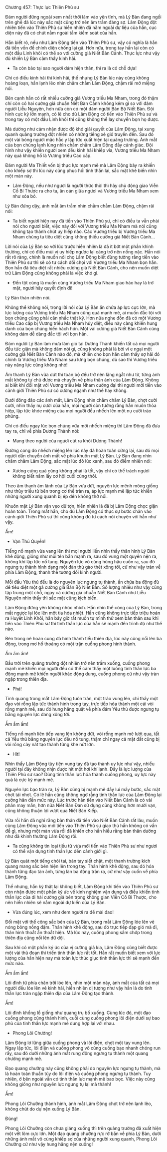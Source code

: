 




Chương 457: Thực lực Thiên Phù sư


Đám người đứng ngoài xem nhất thời lâm vào yên tĩnh, mà Lý Bàn đang ngồi trên ghế đá lúc này sắc mặt cũng trở nên âm trầm đáng sợ. Lâm Động đột nhiên tiến vào Thiên Phù sư hiển nhiên đã nằm ngoài dự liệu của hắn, cục diện này đã có chút nằm ngoài tầm kiểm soát của hắn.

Hắn biết rõ, nếu như Lâm Động tiến vào Thiên Phù sư, vậy có nghĩa là hắn đã tiền vốn để chính diện chống lại gã. Hơn nữa, trong tay hắn lại còn có một đầu Linh khôi có thể so với cường giả Niết Bàn Cảnh. Thực lực như vậy đủ khiến Lý Bàn cảm thấy kinh hãi.

- Ta còn bảo tại sao ngươi dám hiện thân, thì ra là có chỗ dựa!

Chỉ có điều kinh hãi thì kinh hãi, thế nhưng Lý Bàn lúc này cũng không hoảng loạn, hắn lạnh lẽo nhìn chằm chằm Lâm Động, chậm rãi mở miệng nói.

Bên cạnh hắn có rất nhiều cường giả Vương triều Ma Nham, trong đó thậm chí còn có hai cường giả chuẩn Niết Bàn Cảnh không kém gì so với đám người Liễu Nguyên, hơn nữa còn có một đám người Bán Bộ Niết Bàn. Đội hình cực kỳ lớn mạnh, có lẽ cho dù Lâm Động có tiến vào Thiên Phù sư và trong tay có một đầu Linh khôi thì cũng không thể lay chuyển bọn họ được.

Mà dường như cảm nhận được độ khó giải quyết của Lâm Động, tại xung quanh quảng trường đột nhiên có những tiếng xé gió truyền đến. Sau đó một vài bóng người mặc hắc y lập tức xuất hiện tại quảng trường. Ánh mắt của bọn chúng lạnh lùng nhìn chằm chằm Lâm Động đầy cảnh giác. Đội hình như vậy khiến người xem đều kinh hãi khiếp vía, Vương triều Ma Nham này quả không hổ là Vương triều Cao cấp.

Đám người Ma Thiết vốn bị thực lực mạnh mẽ mà Lâm Động bày ra khiến cho khiếp sợ thì lúc này cũng phục hồi tinh thần lại, sắc mặt khẽ biến nhìn một màn này.

- Lâm Động, nếu như ngươi là người thức thời thì hãy chủ động giao Viễn Cổ Bí Thược ra cho ta, ân oán giữa ngươi và Vương triều Ma Nham xem như xóa bỏ.

Lý Bàn đứng dậy, ánh mắt âm trầm nhìn chằm chằm Lâm Động, chậm rãi nói:

- Ta biết ngươi hiện nay đã tiến vào Thiên Phù sư, chỉ có điều ta vẫn phải nói cho ngươi biết, việc này đối với Vương triều Ma Nham mà nói cũng không tạo thành chút uy hiếp nào. Các Vương triều bị Vương triều Ma Nham chúng ta tiêu diệt cũng không thiếu cường giả Niết Bàn Cảnh…

Lời nói của Lý Bàn so với lúc trước hiển nhiên là đã ít bớt một phần khinh thường, chỉ có điều mùi vị uy hiếp ngược lại càng trở nên nồng nặc. Hắn nói rất rõ ràng, chính là muốn nói cho Lâm Động biết đừng tưởng rằng tiến vào Thiên Phù sư thì sẽ có tư cách đối chọi với Vương triều Ma Nham bọn hắn. Bọn hắn đã tiêu diệt rất nhiều cường giả Niết Bàn Cảnh, cho nên muốn diệt trừ Lâm Động cũng không phải là việc khó gì.

- Đến tột cùng là muốn cùng Vương triều Ma Nham giao hảo hay là trở mặt, ngươi hãy quyết định đi!

Lý Bàn thản nhiên nói.

Không thể không nói, trong lời nói của Lý Bàn ẩn chứa áp lực cực lớn, mà lực lượng của Vương triều Ma Nham cũng quá mạnh mẽ, ai muốn đắc tội với bọn chúng cũng phải cân nhắc thật kỹ. Hơn nữa nghe đồn đã có một Vương triều Cao cấp bị Vương triều Ma Nham hủy diệt, điều này càng khiến hung danh của bọn chúng hiển hách hơn. Một vài cường giả Niết Bàn Cảnh cũng không dám dễ dàng đắc tội với bọn hắn.

Đám người Lý Bàn làm mưa làm gió tại Dương Thành khiến tất cả mọi người đều tức giận mà không dám nói gì, cũng không phải là bởi vì e ngại một cường giả Niết Bàn Cảnh nào đó, mà khiến cho bọn hắn cảm thấy sợ hãi đó chính là Vương triều Ma Nham sau lưng bọn chúng, dù sao thì Vương triều này năng lực cũng không nhỏ!

Âm thanh Lý Bàn vừa dứt thì toàn bộ đều trở nên lặng ngắt như tờ, từng ánh mắt không tự chủ được mà chuyển về phía thân ảnh của Lâm Động. Không ai biết khi đối mặt với Vương triều Ma Nham cường đại thì người mới tiến vào cảnh giới Thiên Phù sư có cường ngạnh như thế hay không.

Dưới đông đảo các ánh mắt, Lâm Động nhìn chằm chằm Lý Bàn, chợt cười cười, nhìn thấy nụ cười của hắn, mọi người còn tưởng rằng hắn muốn thỏa hiệp, lập tức khóe miệng của mọi người đều nhếch lên một nụ cười trào phúng.

Chỉ có điều ngay lúc bọn chúng vừa mới nhếch miệng thì Lâm Động đã đưa tay ra, chỉ về phía Dương Thành nói:

- Mang theo người của ngươi cút ra khỏi Dương Thành!

Đường cong do nhếch miệng lên lúc này đã hoàn toàn cứng lại, sau đó mọi người dần chuyển ánh mắt về phía khuôn mặt Lý Bàn. Lý Bàn đang nhìn chằm chằm Lâm Động, sắc mặt lúc đỏ lúc xanh, sau đó điềm nhiên nói:

- Xương cứng quá cũng không phải là tốt, vậy chỉ có thể trách ngươi không biết nắm lấy cơ hội cuối cùng thôi.

Theo âm thanh âm lãnh của Lý Bàn vừa dứt, nguyên lực mênh mông giống như thủy triều từ bên trong cơ thể tràn ra, áp lực mạnh mẽ lập tức khiến những người xung quanh bị ép đến không thở nổi.

Khuôn mặt Lý Bàn vặn vẹo dữ tợn, hiển nhiên là đã bị Lâm Động chọc giận hoàn toàn. Trong mắt hắn, cho dù Lâm Động có thực sự bước chân vào cảnh giới Thiên Phù sư thì cũng không đủ tư cách nói chuyện với hắn như vậy.

Ầm!

- Vạn Thú Quyền!

Tiếng nổ mạnh vừa vang lên thì mọi người liền nhìn thấy thân hình Lý Bàn khẽ động, giống như mũi tên bắn mạnh ra, sau đó vung một quyền nện ra, không khí lập tức nổ tung. Nguyên lực vô cùng hùng hậu cuốn ra, sau đó ngưng tụ thành hình dạng một đàn thú gào thét xông tới, cứ như vậy tràn về phía Lâm Động, thanh thế tương đối kinh người.

Mỗi đầu Yêu thú đều là do nguyên lực ngưng tụ thành, ẩn chứa ba động đủ để tiêu diệt một gã cường giả Bán Bộ Niết Bàn. Số lượng nhiều như vậy cũng tập trung một chỗ, ngay cả cường giả chuẩn Niết Bàn Cảnh như Liễu Nguyên nhìn thấy thì sắc mặt cũng kịch biến.

Lâm Động đứng yên không nhúc nhích. Hắn nhìn thế công của Lý Bàn, trong mắt ngược lại lóe lên một tia hỏa nhiệt. Hắn cũng không trực tiếp triệu hoán ra Huyết Linh Khôi, hắn bây giờ rất muốn tự mình thử xem bản thân sau khi tiến vào Thiên Phù sư thì tinh thần lực của hắn sẽ mạnh đến trình độ như thế nào.

Bên trong nê hoàn cung đã hình thành tiểu thiên địa, lúc này cũng nổi lên ba động, trong mơ hồ thoáng có một trận cuồng phong hình thành.

Ầm ầm ầm!

Bầu trời trên quảng trường đột nhiên trở nên trầm xuống, cuồng phong mạnh mẽ khiến mọi người đều có thể cảm thấy một luồng tinh thần lực ba động mạnh mẽ khiến người khác động dung, cuồng phong cứ như vậy tràn ngập trong thiên địa.

- Phá!

Tinh quang trong mắt Lâm Động tuôn tràn, một trảo vung lên, chỉ thấy một đạo vòi rồng lập tức thành hình trong tay, trực tiếp hóa thành một cái vòi rồng mạnh mẽ, sau đó hung hăng quật về phía đám Yêu thú được ngưng tụ bằng nguyên lực đang xông tới.

Ầm ầm ầm!

Tiếng nổ mạnh liên tiếp vang lên không dứt, vòi rồng mạnh mẽ lướt qua, tất cả Yêu thú bằng nguyên lực đều nổ tung, thậm chí ngay cả mặt đất cũng bị vòi rồng cày nát tạo thành từng khe nứt lớn.

- Hít!

Nhìn thấy Lâm Động tùy tiện vung tay đã tạo thành uy lực như vậy, nhiều người tại đây không nhịn được hít một hơi khí lạnh. Đây là lực lượng của Thiên Phù sư sao? Dùng tinh thần lực hóa thành cuồng phong, uy lực này quả là cực kỳ mạnh mẽ.

Nguyên lực bạo tràn ra, Lý Bàn cũng bị mạnh mẽ đẩy lui mấy bước, sắc mặt chợt tái nhợt. Có lẽ hắn cũng không ngờ rằng tinh thần lực của Lâm Động lại cường hãn đến mức này. Lúc trước hắn tiến vào Niết Bàn Cảnh là có vài phần may mắn, hơn nữa Niết Bàn Đan sử dụng cũng không hơn mười vạn, cũng không thuận lợi vượt qua Niết Bàn Kiếp.

Vừa rồi hắn đã nghĩ rằng bản thân đã tiến vào Niết Bàn Cảnh rất lâu, muốn cùng Lâm Động vừa mới tiến vào Thiên Phù sư giao thủ hắn không có vấn đề gì, nhưng một màn vừa rồi đã khiến cho hắn hiểu rằng bản thân dường như đã khinh thường Lâm Động rồi.

- Ta cũng không tin loại tiểu tử vừa mới tiến vào Thiên Phù sư như ngươi có thể vận dụng tinh thần lực đến cảnh giới gì.

Lý Bàn quát một tiếng chói tai, bàn tay siết chặt, một thanh trường kích quang mang sắc bén hiện lên trong tay. Thân hình khẽ động, sau đó hóa thành từng đạo tàn ảnh, từng làn ba động tràn ra, cứ như vậy cuốn về phía Lâm Động.

Thế nhưng, hắn kỳ thật lại không biết, Lâm Động khi tiến vào Thiên Phù sư còn nhận được một phần ký ức về kinh nghiệm vận dụng và điều khiển tinh thần lực của di hài cường giả bên trong không gian Viễn Cổ Bí Thược, cho nên hiển nhiên sẽ nằm ngoài dự kiến của Lý Bàn.

- Vừa đúng lúc, xem như đem ngươi ra để mài đao!

Đối mặt với thế công sắc bén của Lý Bàn, trong mắt Lâm Động lóe lên vẻ nóng bỏng nồng đậm. Thân hình khẽ động, sau đó trực tiếp đạp gió mà đi, thân hình thoắt ẩn thoắt hiện. Mà lúc này, cuồng phong sấm chớp trong thiên địa cũng nổi lên dữ dội.

Sau khi có một phần ký ức của vị cường giả kia, Lâm Động cũng biết được một vài thủ đoạn thi triển tinh thần lực rất tốt. Hắn rất muốn biết xem với lực lượng của hắn hiện nay mà toàn lực thúc giục tinh thần lực thì sẽ mạnh đến mức nào.

Ầm ầm ầm!

Lôi đình từ phía chân trời lóe lên, nhìn một màn này, ánh mắt của tất cả mọi người đều lóe lên vẻ kinh hãi, hiển nhiên dị tượng như vậy hẳn là do tinh thần lực tràn ngập thiên địa của Lâm Động tạo thành.

Ầm!

Lôi đình khổng lồ giống như quang trụ bổ xuống. Cùng lúc đó, một đạo cuồng phong cũng thành hình, cuối cùng cuồng phong lôi điện dưới sự bao phủ của tinh thần lực mạnh mẽ dung hợp lại với nhau.

- Phong Lôi Chưởng!

Lâm Động lơ lửng giữa cuồng phong và lôi điện, chợt một tay vung lên. Ngay lập tức, lôi điện và cuồng phong vô cùng cuồng bạo nhanh chóng run rẩy, sau đó dưới những ánh mắt rung động ngưng tụ thành một quang chưởng mạnh mẽ.

Đạo quang chưởng này cũng không phải do nguyên lực ngưng tụ thành, mà là hoàn toàn thuần túy do lôi điện và cuồng phong ngưng tụ thành. Tuy nhiên, ở bên ngoài vẫn có tinh thần lực mạnh mẽ bao bọc. Việc này cũng không giống như nguyên lực ngưng tụ lại mà thành!

Ầm!

Phong Lôi Chưởng thành hình, ánh mắt Lâm Động chợt trở nên lạnh lẽo, không chút do dự nện xuống Lý Bàn.

Đùng!

Phong Lôi Chưởng còn chưa giáng xuống thì trên quảng trường đã xuất hiện một vết lõm cực lớn. Một đạo quang chưởng rực rỡ bắn về phía Lý Bàn, dưới những ánh mắt vô cùng khiếp sợ của những người xung quanh, Phong Lôi Chưởng cứ như vậy hung hăng nện xuống!




